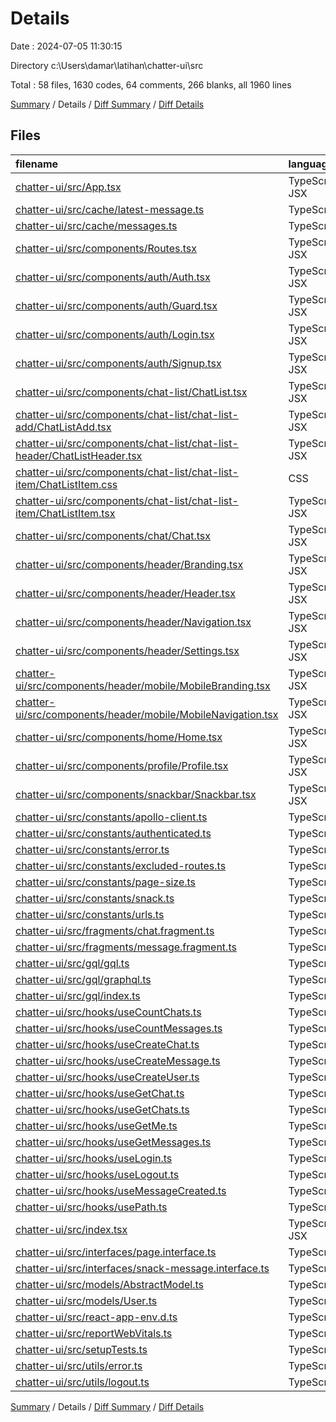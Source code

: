 # Details

Date : 2024-07-05 11:30:15

Directory c:\\Users\\damar\\latihan\\chatter-ui\\src

Total : 58 files,  1630 codes, 64 comments, 266 blanks, all 1960 lines

[Summary](results.md) / Details / [Diff Summary](diff.md) / [Diff Details](diff-details.md)

## Files
| filename | language | code | comment | blank | total |
| :--- | :--- | ---: | ---: | ---: | ---: |
| [chatter-ui/src/App.tsx](/chatter-ui/src/App.tsx) | TypeScript JSX | 55 | 0 | 6 | 61 |
| [chatter-ui/src/cache/latest-message.ts](/chatter-ui/src/cache/latest-message.ts) | TypeScript | 23 | 0 | 2 | 25 |
| [chatter-ui/src/cache/messages.ts](/chatter-ui/src/cache/messages.ts) | TypeScript | 19 | 0 | 2 | 21 |
| [chatter-ui/src/components/Routes.tsx](/chatter-ui/src/components/Routes.tsx) | TypeScript JSX | 29 | 0 | 3 | 32 |
| [chatter-ui/src/components/auth/Auth.tsx](/chatter-ui/src/components/auth/Auth.tsx) | TypeScript JSX | 61 | 0 | 6 | 67 |
| [chatter-ui/src/components/auth/Guard.tsx](/chatter-ui/src/components/auth/Guard.tsx) | TypeScript JSX | 26 | 0 | 7 | 33 |
| [chatter-ui/src/components/auth/Login.tsx](/chatter-ui/src/components/auth/Login.tsx) | TypeScript JSX | 19 | 0 | 4 | 23 |
| [chatter-ui/src/components/auth/Signup.tsx](/chatter-ui/src/components/auth/Signup.tsx) | TypeScript JSX | 58 | 0 | 4 | 62 |
| [chatter-ui/src/components/chat-list/ChatList.tsx](/chatter-ui/src/components/chat-list/ChatList.tsx) | TypeScript JSX | 85 | 0 | 8 | 93 |
| [chatter-ui/src/components/chat-list/chat-list-add/ChatListAdd.tsx](/chatter-ui/src/components/chat-list/chat-list-add/ChatListAdd.tsx) | TypeScript JSX | 80 | 0 | 8 | 88 |
| [chatter-ui/src/components/chat-list/chat-list-header/ChatListHeader.tsx](/chatter-ui/src/components/chat-list/chat-list-header/ChatListHeader.tsx) | TypeScript JSX | 17 | 0 | 3 | 20 |
| [chatter-ui/src/components/chat-list/chat-list-item/ChatListItem.css](/chatter-ui/src/components/chat-list/chat-list-item/ChatListItem.css) | CSS | 7 | 0 | 0 | 7 |
| [chatter-ui/src/components/chat-list/chat-list-item/ChatListItem.tsx](/chatter-ui/src/components/chat-list/chat-list-item/ChatListItem.tsx) | TypeScript JSX | 52 | 0 | 4 | 56 |
| [chatter-ui/src/components/chat/Chat.tsx](/chatter-ui/src/components/chat/Chat.tsx) | TypeScript JSX | 141 | 0 | 8 | 149 |
| [chatter-ui/src/components/header/Branding.tsx](/chatter-ui/src/components/header/Branding.tsx) | TypeScript JSX | 29 | 0 | 3 | 32 |
| [chatter-ui/src/components/header/Header.tsx](/chatter-ui/src/components/header/Header.tsx) | TypeScript JSX | 46 | 0 | 5 | 51 |
| [chatter-ui/src/components/header/Navigation.tsx](/chatter-ui/src/components/header/Navigation.tsx) | TypeScript JSX | 23 | 0 | 4 | 27 |
| [chatter-ui/src/components/header/Settings.tsx](/chatter-ui/src/components/header/Settings.tsx) | TypeScript JSX | 67 | 0 | 5 | 72 |
| [chatter-ui/src/components/header/mobile/MobileBranding.tsx](/chatter-ui/src/components/header/mobile/MobileBranding.tsx) | TypeScript JSX | 30 | 0 | 3 | 33 |
| [chatter-ui/src/components/header/mobile/MobileNavigation.tsx](/chatter-ui/src/components/header/mobile/MobileNavigation.tsx) | TypeScript JSX | 66 | 0 | 5 | 71 |
| [chatter-ui/src/components/home/Home.tsx](/chatter-ui/src/components/home/Home.tsx) | TypeScript JSX | 4 | 0 | 2 | 6 |
| [chatter-ui/src/components/profile/Profile.tsx](/chatter-ui/src/components/profile/Profile.tsx) | TypeScript JSX | 52 | 0 | 5 | 57 |
| [chatter-ui/src/components/snackbar/Snackbar.tsx](/chatter-ui/src/components/snackbar/Snackbar.tsx) | TypeScript JSX | 39 | 0 | 6 | 45 |
| [chatter-ui/src/constants/apollo-client.ts](/chatter-ui/src/constants/apollo-client.ts) | TypeScript | 63 | 0 | 8 | 71 |
| [chatter-ui/src/constants/authenticated.ts](/chatter-ui/src/constants/authenticated.ts) | TypeScript | 2 | 0 | 1 | 3 |
| [chatter-ui/src/constants/error.ts](/chatter-ui/src/constants/error.ts) | TypeScript | 8 | 0 | 3 | 11 |
| [chatter-ui/src/constants/excluded-routes.ts](/chatter-ui/src/constants/excluded-routes.ts) | TypeScript | 2 | 0 | 2 | 4 |
| [chatter-ui/src/constants/page-size.ts](/chatter-ui/src/constants/page-size.ts) | TypeScript | 1 | 0 | 0 | 1 |
| [chatter-ui/src/constants/snack.ts](/chatter-ui/src/constants/snack.ts) | TypeScript | 3 | 0 | 2 | 5 |
| [chatter-ui/src/constants/urls.ts](/chatter-ui/src/constants/urls.ts) | TypeScript | 3 | 0 | 2 | 5 |
| [chatter-ui/src/fragments/chat.fragment.ts](/chatter-ui/src/fragments/chat.fragment.ts) | TypeScript | 10 | 0 | 2 | 12 |
| [chatter-ui/src/fragments/message.fragment.ts](/chatter-ui/src/fragments/message.fragment.ts) | TypeScript | 14 | 0 | 2 | 16 |
| [chatter-ui/src/gql/gql.ts](/chatter-ui/src/gql/gql.ts) | TypeScript | 29 | 53 | 5 | 87 |
| [chatter-ui/src/gql/graphql.ts](/chatter-ui/src/gql/graphql.ts) | TypeScript | 161 | 3 | 60 | 224 |
| [chatter-ui/src/gql/index.ts](/chatter-ui/src/gql/index.ts) | TypeScript | 1 | 0 | 0 | 1 |
| [chatter-ui/src/hooks/useCountChats.ts](/chatter-ui/src/hooks/useCountChats.ts) | TypeScript | 17 | 0 | 5 | 22 |
| [chatter-ui/src/hooks/useCountMessages.ts](/chatter-ui/src/hooks/useCountMessages.ts) | TypeScript | 18 | 0 | 5 | 23 |
| [chatter-ui/src/hooks/useCreateChat.ts](/chatter-ui/src/hooks/useCreateChat.ts) | TypeScript | 29 | 0 | 4 | 33 |
| [chatter-ui/src/hooks/useCreateMessage.ts](/chatter-ui/src/hooks/useCreateMessage.ts) | TypeScript | 22 | 0 | 4 | 26 |
| [chatter-ui/src/hooks/useCreateUser.ts](/chatter-ui/src/hooks/useCreateUser.ts) | TypeScript | 14 | 0 | 4 | 18 |
| [chatter-ui/src/hooks/useGetChat.ts](/chatter-ui/src/hooks/useGetChat.ts) | TypeScript | 14 | 0 | 4 | 18 |
| [chatter-ui/src/hooks/useGetChats.ts](/chatter-ui/src/hooks/useGetChats.ts) | TypeScript | 14 | 0 | 4 | 18 |
| [chatter-ui/src/hooks/useGetMe.ts](/chatter-ui/src/hooks/useGetMe.ts) | TypeScript | 15 | 0 | 4 | 19 |
| [chatter-ui/src/hooks/useGetMessages.ts](/chatter-ui/src/hooks/useGetMessages.ts) | TypeScript | 14 | 0 | 4 | 18 |
| [chatter-ui/src/hooks/useLogin.ts](/chatter-ui/src/hooks/useLogin.ts) | TypeScript | 32 | 0 | 7 | 39 |
| [chatter-ui/src/hooks/useLogout.ts](/chatter-ui/src/hooks/useLogout.ts) | TypeScript | 13 | 0 | 4 | 17 |
| [chatter-ui/src/hooks/useMessageCreated.ts](/chatter-ui/src/hooks/useMessageCreated.ts) | TypeScript | 25 | 0 | 3 | 28 |
| [chatter-ui/src/hooks/usePath.ts](/chatter-ui/src/hooks/usePath.ts) | TypeScript | 12 | 0 | 5 | 17 |
| [chatter-ui/src/index.tsx](/chatter-ui/src/index.tsx) | TypeScript JSX | 13 | 3 | 3 | 19 |
| [chatter-ui/src/interfaces/page.interface.ts](/chatter-ui/src/interfaces/page.interface.ts) | TypeScript | 4 | 0 | 1 | 5 |
| [chatter-ui/src/interfaces/snack-message.interface.ts](/chatter-ui/src/interfaces/snack-message.interface.ts) | TypeScript | 5 | 0 | 2 | 7 |
| [chatter-ui/src/models/AbstractModel.ts](/chatter-ui/src/models/AbstractModel.ts) | TypeScript | 3 | 0 | 1 | 4 |
| [chatter-ui/src/models/User.ts](/chatter-ui/src/models/User.ts) | TypeScript | 4 | 0 | 2 | 6 |
| [chatter-ui/src/react-app-env.d.ts](/chatter-ui/src/react-app-env.d.ts) | TypeScript | 0 | 1 | 1 | 2 |
| [chatter-ui/src/reportWebVitals.ts](/chatter-ui/src/reportWebVitals.ts) | TypeScript | 13 | 0 | 3 | 16 |
| [chatter-ui/src/setupTests.ts](/chatter-ui/src/setupTests.ts) | TypeScript | 1 | 4 | 1 | 6 |
| [chatter-ui/src/utils/error.ts](/chatter-ui/src/utils/error.ts) | TypeScript | 15 | 0 | 3 | 18 |
| [chatter-ui/src/utils/logout.ts](/chatter-ui/src/utils/logout.ts) | TypeScript | 8 | 0 | 2 | 10 |

[Summary](results.md) / Details / [Diff Summary](diff.md) / [Diff Details](diff-details.md)